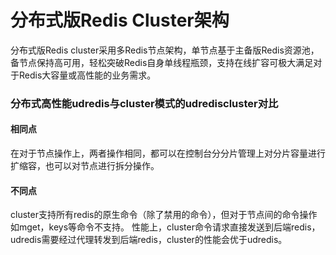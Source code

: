 # 分布式版Redis Cluster架构



分布式版Redis cluster采用多Redis节点架构，单节点基于主备版Redis资源池，备节点保持高可用，轻松突破Redis自身单线程瓶颈，支持在线扩容可极大满足对于Redis大容量或高性能的业务需求。

### 分布式高性能udredis与cluster模式的udrediscluster对比

#### 相同点
在对于节点操作上，两者操作相同，都可以在控制台分分片管理上对分片容量进行扩缩容，也可以对节点进行拆分操作。

#### 不同点
cluster支持所有redis的原生命令（除了禁用的命令），但对于节点间的命令操作如mget，keys等命令不支持。
性能上，cluster命令请求直接发送到后端redis，udredis需要经过代理转发到后端redis，cluster的性能会优于udredis。